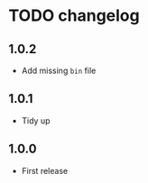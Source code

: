 # TODO changelog

## 1.0.2

* Add missing `bin` file

## 1.0.1

* Tidy up

## 1.0.0

* First release